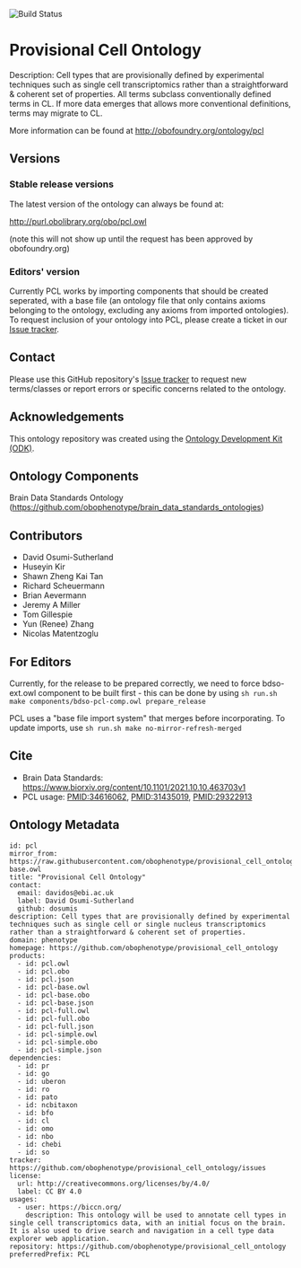
![Build Status](https://github.com/obophenotype/provisional_cell_ontology/workflows/CI/badge.svg)
# Provisional Cell Ontology

Description: Cell types that are provisionally defined by experimental techniques such as single cell transcriptomics rather than a straightforward & coherent set of properties. All terms subclass conventionally defined terms in CL. If more data emerges that allows more conventional definitions, terms may migrate to CL.

More information can be found at http://obofoundry.org/ontology/pcl

## Versions

### Stable release versions

The latest version of the ontology can always be found at:

http://purl.obolibrary.org/obo/pcl.owl

(note this will not show up until the request has been approved by obofoundry.org)

### Editors' version

Currently PCL works by importing components that should be created seperated, with a base file (an ontology file that only contains axioms belonging to the ontology, excluding any axioms from imported ontologies). To request inclusion of your ontology into PCL, please create a ticket in our [Issue tracker](https://github.com/obophenotype/provisional_cell_ontology/issues). 

## Contact

Please use this GitHub repository's [Issue tracker](https://github.com/obophenotype/provisional_cell_ontology/issues) to request new terms/classes or report errors or specific concerns related to the ontology.

## Acknowledgements

This ontology repository was created using the [Ontology Development Kit (ODK)](https://github.com/INCATools/ontology-development-kit).

## Ontology Components 

Brain Data Standards Ontology (https://github.com/obophenotype/brain_data_standards_ontologies)

## Contributors

- David Osumi-Sutherland 
- Huseyin Kir
- Shawn Zheng Kai Tan
- Richard Scheuermann
- Brian Aevermann 
- Jeremy A Miller 
- Tom Gillespie 
- Yun (Renee) Zhang 
- Nicolas Matentzoglu


## For Editors

Currently, for the release to be prepared correctly, we need to force bdso-ext.owl component to be built first - this can be done by using `sh run.sh make components/bdso-pcl-comp.owl prepare_release`

PCL uses a "base file import system" that merges before incorporating. To update imports, use  `sh run.sh make no-mirror-refresh-merged`

## Cite

- Brain Data Standards: https://www.biorxiv.org/content/10.1101/2021.10.10.463703v1
- PCL usage: [PMID:34616062](https://pubmed.ncbi.nlm.nih.gov/34616062/), [PMID:31435019](https://pubmed.ncbi.nlm.nih.gov/31435019/), [PMID:29322913](https://pubmed.ncbi.nlm.nih.gov/29322913/)

## Ontology Metadata
```
id: pcl
mirror_from: https://raw.githubusercontent.com/obophenotype/provisional_cell_ontology/master/pcl-base.owl
title: "Provisional Cell Ontology"
contact:
  email: davidos@ebi.ac.uk
  label: David Osumi-Sutherland
  github: dosumis
description: Cell types that are provisionally defined by experimental techniques such as single cell or single nucleus transcriptomics rather than a straightforward & coherent set of properties. 
domain: phenotype
homepage: https://github.com/obophenotype/provisional_cell_ontology
products:
  - id: pcl.owl
  - id: pcl.obo
  - id: pcl.json
  - id: pcl-base.owl
  - id: pcl-base.obo
  - id: pcl-base.json
  - id: pcl-full.owl
  - id: pcl-full.obo
  - id: pcl-full.json
  - id: pcl-simple.owl
  - id: pcl-simple.obo
  - id: pcl-simple.json
dependencies:
  - id: pr
  - id: go
  - id: uberon 
  - id: ro
  - id: pato
  - id: ncbitaxon
  - id: bfo
  - id: cl
  - id: omo
  - id: nbo
  - id: chebi
  - id: so
tracker: https://github.com/obophenotype/provisional_cell_ontology/issues
license:
  url: http://creativecommons.org/licenses/by/4.0/
  label: CC BY 4.0
usages:
  - user: https://biccn.org/
    description: This ontology will be used to annotate cell types in single cell transcriptomics data, with an initial focus on the brain. It is also used to drive search and navigation in a cell type data explorer web application. 
repository: https://github.com/obophenotype/provisional_cell_ontology
preferredPrefix: PCL
```
